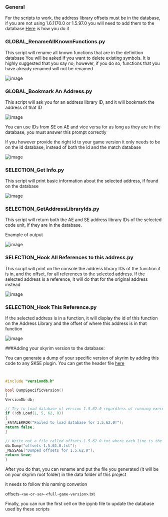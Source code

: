### General
For the scripts to work, the address library offsets must be in the database, if you are not using 1.6.1170.0 or 1.5.97.0 you will need to add them to the database [Here](#adding-your-skyrim-version-to-the-database) is how you do it 

### GLOBAL_RenameAllKnownFunctions.py

This script will rename all known functions that are in the definition database
You will be asked if you want to delete existing symbols. It is highly suggested that you say no; however, if you do so, functions that you have already renamed will not be renamed

![image](https://github.com/Thiago099/ghidra_scripts/assets/66787043/051cbb55-2bd3-4688-b358-faeb0489781e)

### GLOBAL_Bookmark An Address.py

This script will ask you for an address library ID, and it will bookmark the address of that ID

![image](https://github.com/Thiago099/ghidra_scripts/assets/66787043/f5994d26-5ca6-4076-8b02-5cf197d3feec)

You can use IDs from SE on AE and vice versa for as long as they are in the database, you must answer this prompt correctly

If you however provide the right id to your game version it only needs to be on the id database, instead of both the id and the match database

![image](https://github.com/Thiago099/ghidra_scripts/assets/66787043/819ae529-7c4d-405e-a03f-e60946c38ba2)

### SELECTION_Get Info.py

This script will print basic information about the selected address, if found on the database

![image](https://github.com/Thiago099/ghidra_scripts/assets/66787043/b510a5b1-728e-43a2-b02c-367232509534)

### SELECTION_GetAddressLibraryIds.py

This script will return both the AE and SE address library IDs of the selected code unit, if they are in the database.

Example of output

![image](https://github.com/Thiago099/ghidra_scripts/assets/66787043/367148a6-fd27-4cde-81c6-043f54ceb682)

### SELECTION_Hook All References to this address.py

This script will print on the console the address library IDs of the function it is in, and the offset, for all references to the selected address. If the selected address is a reference, it will do that for the original address instead

![image](https://github.com/Thiago099/ghidra_scripts/assets/66787043/3af400a3-889c-42b6-b511-282b6352811d)


### SELECTION_Hook This Reference.py

If the selected address is in a function, it will display the id of this function on the Address Library and the offset of where this address is in that function

![image](https://github.com/Thiago099/ghidra_scripts/assets/66787043/a5a5a13e-7d6b-4e56-aa40-9045cf934a65)

###Adding your skyrim version to the database:

You can generate a dump of your specific version of skyrim by adding this code to any SKSE plugin. You can get the header file [here](https://www.nexusmods.com/skyrimspecialedition/mods/32444?tab=files)

```c++


#include "versiondb.h"

bool DumpSpecificVersion()
{
VersionDb db;

// Try to load database of version 1.5.62.0 regardless of running executable version.
if (!db.Load(1, 5, 62, 0))
{
_FATALERROR("Failed to load database for 1.5.62.0!");
return false;
}

// Write out a file called offsets-1.5.62.0.txt where each line is the ID and offset.
db.Dump("offsets-1.5.62.0.txt");
_MESSAGE("Dumped offsets for 1.5.62.0");
return true;
}
```

After you do that, you can rename and put the file you generated (it will be on your skyrim root folder) in the data folder of this project

it needs to follow this naming convetion

offsets-`<ae-or-se>`-`<full-game-version>`.txt

Finally, you can run the first cell on the ipynb file to update the database used by these scripts
